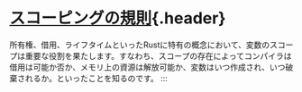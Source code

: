 # [スコーピングの規則](#スコーピングの規則){.header}

所有権、借用、ライフタイムといったRustに特有の概念において、変数のスコープは重要な役割を果たします。すなわち、スコープの存在によってコンパイラは借用は可能か否か、メモリ上の資源は解放可能か、変数はいつ作成され、いつ破棄されるか。といったことを知るのです。
:::

